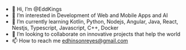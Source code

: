 - 👋 Hi, I’m @EddKings
- 👀 I’m interested in Development of Web and Mobile Apps and AI
- 🌱 I’m currently learning Kotlin, Python, Nodejs, Angular, Java, React, Nestjs, Typescript, Javascript, C++, Docker
- 💞️ I’m looking to collaborate on innovative projects that help the world
- 📫 How to reach me edhinsonreyes@gmail.com

<!---
Ed1nson/Ed1nson is a ✨ special ✨ repository because its `README.md` (this file) appears on your GitHub profile.
You can click the Preview link to take a look at your changes.
--->
